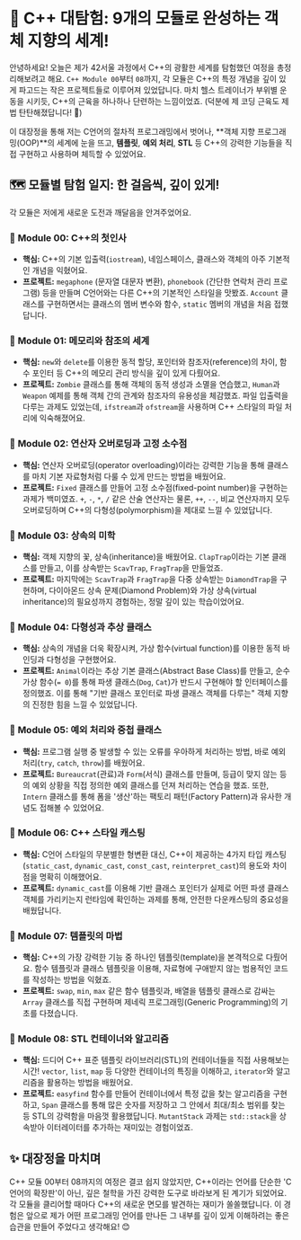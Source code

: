 # 🚀 C++ 대탐험: 9개의 모듈로 완성하는 객체 지향의 세계!

안녕하세요! 오늘은 제가 42서울 과정에서 C++의 광활한 세계를 탐험했던 여정을 총정리해보려고 해요. `C++ Module 00`부터 `08`까지, 각 모듈은 C++의 특정 개념을 깊이 있게 파고드는 작은 프로젝트들로 이루어져 있었답니다. 마치 헬스 트레이너가 부위별 운동을 시키듯, C++의 근육을 하나하나 단련하는 느낌이었죠. (덕분에 제 코딩 근육도 제법 탄탄해졌답니다! 💪)

이 대장정을 통해 저는 C언어의 절차적 프로그래밍에서 벗어나, **객체 지향 프로그래밍(OOP)**의 세계에 눈을 뜨고, **템플릿**, **예외 처리**, **STL** 등 C++의 강력한 기능들을 직접 구현하고 사용하며 체득할 수 있었어요.

## 🗺️ 모듈별 탐험 일지: 한 걸음씩, 깊이 있게!

각 모듈은 저에게 새로운 도전과 깨달음을 안겨주었어요.

### 🔹 **Module 00: C++의 첫인사**

-   **핵심:** C++의 기본 입출력(`iostream`), 네임스페이스, 클래스와 객체의 아주 기본적인 개념을 익혔어요.
-   **프로젝트:** `megaphone` (문자열 대문자 변환), `phonebook` (간단한 연락처 관리 프로그램) 등을 만들며 C언어와는 다른 C++의 기본적인 스타일을 맛봤죠. `Account` 클래스를 구현하면서는 클래스의 멤버 변수와 함수, `static` 멤버의 개념을 처음 접했답니다.

### 🔹 **Module 01: 메모리와 참조의 세계**

-   **핵심:** `new`와 `delete`를 이용한 동적 할당, 포인터와 참조자(reference)의 차이, 함수 포인터 등 C++의 메모리 관리 방식을 깊이 있게 다뤘어요.
-   **프로젝트:** `Zombie` 클래스를 통해 객체의 동적 생성과 소멸을 연습했고, `Human`과 `Weapon` 예제를 통해 객체 간의 관계와 참조자의 유용성을 체감했죠. 파일 입출력을 다루는 과제도 있었는데, `ifstream`과 `ofstream`을 사용하며 C++ 스타일의 파일 처리에 익숙해졌어요.

### 🔹 **Module 02: 연산자 오버로딩과 고정 소수점**

-   **핵심:** 연산자 오버로딩(operator overloading)이라는 강력한 기능을 통해 클래스를 마치 기본 자료형처럼 다룰 수 있게 만드는 방법을 배웠어요.
-   **프로젝트:** `Fixed` 클래스를 만들어 고정 소수점(fixed-point number)을 구현하는 과제가 백미였죠. `+`, `-`, `*`, `/` 같은 산술 연산자는 물론, `++`, `--`, 비교 연산자까지 모두 오버로딩하며 C++의 다형성(polymorphism)을 제대로 느낄 수 있었답니다.

### 🔹 **Module 03: 상속의 미학**

-   **핵심:** 객체 지향의 꽃, 상속(inheritance)을 배웠어요. `ClapTrap`이라는 기본 클래스를 만들고, 이를 상속받는 `ScavTrap`, `FragTrap`을 만들었죠.
-   **프로젝트:** 마지막에는 `ScavTrap`과 `FragTrap`을 다중 상속받는 `DiamondTrap`을 구현하며, 다이아몬드 상속 문제(Diamond Problem)와 가상 상속(virtual inheritance)의 필요성까지 경험하는, 정말 깊이 있는 학습이었어요.

### 🔹 **Module 04: 다형성과 추상 클래스**

-   **핵심:** 상속의 개념을 더욱 확장시켜, 가상 함수(virtual function)를 이용한 동적 바인딩과 다형성을 구현했어요.
-   **프로젝트:** `Animal`이라는 추상 기본 클래스(Abstract Base Class)를 만들고, 순수 가상 함수(`= 0`)를 통해 파생 클래스(`Dog`, `Cat`)가 반드시 구현해야 할 인터페이스를 정의했죠. 이를 통해 "기반 클래스 포인터로 파생 클래스 객체를 다루는" 객체 지향의 진정한 힘을 느낄 수 있었답니다.

### 🔹 **Module 05: 예외 처리와 중첩 클래스**

-   **핵심:** 프로그램 실행 중 발생할 수 있는 오류를 우아하게 처리하는 방법, 바로 예외 처리(`try`, `catch`, `throw`)를 배웠어요.
-   **프로젝트:** `Bureaucrat`(관료)과 `Form`(서식) 클래스를 만들며, 등급이 맞지 않는 등의 예외 상황을 직접 정의한 예외 클래스를 던져 처리하는 연습을 했죠. 또한, `Intern` 클래스를 통해 폼을 '생산'하는 팩토리 패턴(Factory Pattern)과 유사한 개념도 접해볼 수 있었어요.

### 🔹 **Module 06: C++ 스타일 캐스팅**

-   **핵심:** C언어 스타일의 무분별한 형변환 대신, C++이 제공하는 4가지 타입 캐스팅(`static_cast`, `dynamic_cast`, `const_cast`, `reinterpret_cast`)의 용도와 차이점을 명확히 이해했어요.
-   **프로젝트:** `dynamic_cast`를 이용해 기반 클래스 포인터가 실제로 어떤 파생 클래스 객체를 가리키는지 런타임에 확인하는 과제를 통해, 안전한 다운캐스팅의 중요성을 배웠답니다.

### 🔹 **Module 07: 템플릿의 마법**

-   **핵심:** C++의 가장 강력한 기능 중 하나인 템플릿(template)을 본격적으로 다뤘어요. 함수 템플릿과 클래스 템플릿을 이용해, 자료형에 구애받지 않는 범용적인 코드를 작성하는 방법을 익혔죠.
-   **프로젝트:** `swap`, `min`, `max` 같은 함수 템플릿과, 배열을 템플릿 클래스로 감싸는 `Array` 클래스를 직접 구현하며 제네릭 프로그래밍(Generic Programming)의 기초를 다졌습니다.

### 🔹 **Module 08: STL 컨테이너와 알고리즘**

-   **핵심:** 드디어 C++ 표준 템플릿 라이브러리(STL)의 컨테이너들을 직접 사용해보는 시간! `vector`, `list`, `map` 등 다양한 컨테이너의 특징을 이해하고, `iterator`와 알고리즘을 활용하는 방법을 배웠어요.
-   **프로젝트:** `easyfind` 함수를 만들어 컨테이너에서 특정 값을 찾는 알고리즘을 구현하고, `Span` 클래스를 통해 많은 숫자를 저장하고 그 안에서 최대/최소 범위를 찾는 등 STL의 강력함을 마음껏 활용했답니다. `MutantStack` 과제는 `std::stack`을 상속받아 이터레이터를 추가하는 재미있는 경험이었죠.

## ✨ 대장정을 마치며

C++ 모듈 00부터 08까지의 여정은 결코 쉽지 않았지만, C++이라는 언어를 단순한 'C언어의 확장판'이 아닌, 깊은 철학을 가진 강력한 도구로 바라보게 된 계기가 되었어요. 각 모듈을 클리어할 때마다 C++의 새로운 면모를 발견하는 재미가 쏠쏠했답니다. 이 경험은 앞으로 제가 어떤 프로그래밍 언어를 만나든 그 내부를 깊이 있게 이해하려는 좋은 습관을 만들어 주었다고 생각해요! 😊

